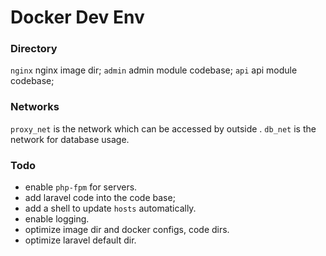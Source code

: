 # Docker Dev Env

### Directory

`nginx` nginx image dir;
`admin` admin module codebase;
`api` api module codebase;

### Networks

`proxy_net` is the network which can be accessed by outside .
`db_net` is the network for database usage.


### Todo
- enable `php-fpm` for servers.
- add laravel code into the code base;
- add a shell to update `hosts` automatically.
- enable logging.
- optimize image dir and docker configs, code dirs.
- optimize laravel default dir. 